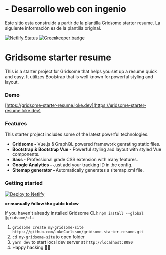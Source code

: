 # <apaz074/> - Desarrollo web con ingenio

Este sitio esta construido a partir de la plantilla Gridsome starter resume. La siguiente información es de la plantilla original.


[![Netlify Status](https://api.netlify.com/api/v1/badges/c6a0b67d-7f94-4676-acd9-03ad7716ee98/deploy-status)](https://app.netlify.com/sites/gridsome-starter-resume/deploys)
[![Greenkeeper badge](https://badges.greenkeeper.io/lokecarlsson/gridsome-starter-resume.svg)](https://greenkeeper.io/)

# Gridsome starter resume

This is a starter project for Gridsome that helps you set up a resume quick and easy. It utilizes Bootstrap that is well known for powerful styling and layout.

### Demo

[https://gridsome-starter-resume.loke.dev](https://gridsome-starter-resume.loke.dev)

### Features

This starter project includes some of the latest powerful technologies.

- **Gridsome -** Vue.js & GraphQL powered framework genrating static files.
- **Bootstrap & Bootstrap Vue -** Powerful styling and layout with styled Vue components.
- **Sass -** Professional grade CSS extension with many features.
- **Google Analytics -** Just add your tracking ID in the config.
- **Sitemap generator -** Automatically generates a sitemap.xml file.

### Getting started

[![Deploy to Netlify](https://www.netlify.com/img/deploy/button.svg)](https://app.netlify.com/start/deploy?repository=https://github.com/LokeCarlsson/gridsome-starter-resume)

**or manually follow the guide below**

If you haven't already installed Gridsome CLI: `npm install --global @gridsome/cli`

1. `gridsome create my-gridsome-site https://github.com/LokeCarlsson/gridsome-starter-resume.git`
2. `cd my-gridsome-site` to open folder
3. `yarn dev` to start local dev server at `http://localhost:8080`
4. Happy hacking 🎉🙌
